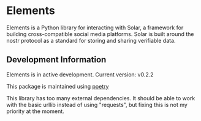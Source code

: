 # Elements

Elements is a Python library for interacting with Solar, a framework for building
cross-compatible social media platforms. Solar is built around the nostr protocol
as a standard for storing and sharing verifiable data.

## Development Information

Elements is in active development. Current version: v0.2.2

This package is maintained using [poetry](https://python-poetry.org/docs/repositories/#configuring-credentials)

This library has too many external dependencies. It should be able to work with the basic
urllib instead of using "requests", but fixing this is not my priority at the moment.

